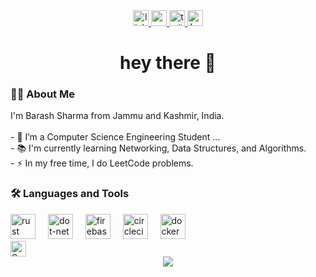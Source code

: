 <div align="center">
  <a href="https://www.linkedin.com/in/barash-sharma-321705153/">
    <img src="https://img.shields.io/static/v1?message=LinkedIn&logo=linkedin&label=&color=0077B5&logoColor=white&labelColor=&style=for-the-badge" height="25" alt="linkedin logo"  />
  </a>
  <a href="https://www.youtube.com/channel/UCrHETrTYgbsTLpaoC2hH54g">
    <img src="https://img.shields.io/static/v1?message=Youtube&logo=youtube&label=&color=FF0000&logoColor=white&labelColor=&style=for-the-badge" height="25" alt="youtube logo"  />
  </a>
  <a href="https://twitter.com/BarashSharma">
    <img src="https://img.shields.io/static/v1?message=Twitter&logo=twitter&label=&color=1DA1F2&logoColor=white&labelColor=&style=for-the-badge" height="25" alt="twitter logo"  />
  </a>
  <a href="https://leetcode.com/barash1311/">
    <img src="https://img.shields.io/static/v1?message=LeetCode&logo=leetcode&label=&color=FFA116&logoColor=white&labelColor=&style=for-the-badge" height="25" alt="LeetCode logo" />
  </a>
</div>

<h1 align="center">hey there 👋</h1>

<h3 align="left">👩‍💻 About Me</h3>

<p align="left">I'm Barash Sharma from Jammu and Kashmir, India.<br><br>- 🔭 I’m a Computer Science Engineering Student ...<br>- 📚 I'm currently learning Networking, Data Structures, and Algorithms.<br>- ⚡ In my free time, I do LeetCode problems.</p>

<h3 align="left">🛠 Languages and Tools</h3>

<div align="left">
  <img src="https://i.redd.it/31b2ii8hchi31.jpg" height="40" alt="rust logo"  />
  <img width="12" />
  <img src="https://logowik.com/content/uploads/images/visual-studio-code7642.jpg" height="40" alt="dot-net logo"  />
  <img width="12" />
  <img src="https://cdn.jsdelivr.net/gh/devicons/devicon/icons/firebase/firebase-plain-wordmark.svg" height="40" alt="firebase logo"  />
  <img width="12" />
  <img src="https://logos-world.net/wp-content/uploads/2022/07/Java-Logo.png" height="40" alt="circleci logo"  />
  <img width="12" />
  <img src="https://cdn.jsdelivr.net/gh/devicons/devicon/icons/docker/docker-plain-wordmark.svg" height="40" alt="docker logo"  />
</div>

<a href="https://github.com/username/SnakeGame">
    <img src="https://img.shields.io/static/v1?message=Snake%20Game&logo=github&label=&color=181717&logoColor=white&labelColor=&style=for-the-badge" height="25" alt="Snake Game logo" />
  </a>
</div>
<div align="center">
  <img src="https://visitor-badge.laobi.icu/badge?page_id=barash1311.barash1311&"  />
</div>
